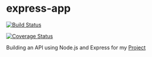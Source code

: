 # express-app

[![Build Status](https://travis-ci.com/inezabonte/express-app.svg?branch=testing)](https://travis-ci.com/inezabonte/express-app)

[![Coverage Status](https://coveralls.io/repos/github/inezabonte/express-app/badge.svg)](https://coveralls.io/github/inezabonte/express-app)

Building an API using Node.js and Express for my [Project](https://github.com/inezabonte/Bonte-MyBrand)
